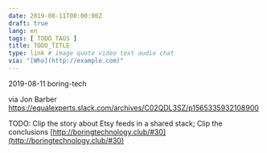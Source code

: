 ```yaml
---
date: 2019-08-11T00:00:00Z
draft: true
lang: en
tags: [ TODO_TAGS ]
title: TODO_TITLE
type: link # image quote video text audio chat
via: "[Who](http://example.com)"
---
```



2019-08-11 boring-tech

via Jon Barber
https://equalexperts.slack.com/archives/C02QDL3SZ/p1565335932108900

TODO: Clip the story about Etsy feeds in a shared stack; Clip the conclusions 
[http://boringtechnology.club/#30](http://boringtechnology.club/#30)

